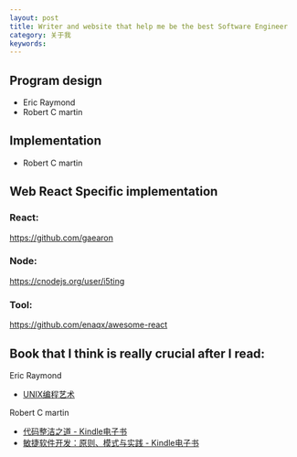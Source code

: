 ```yaml
---
layout: post
title: Writer and website that help me be the best Software Engineer
category: 关于我
keywords:
---
```




## Program design

* Eric Raymond
* Robert C martin

## Implementation
* Robert C martin

## Web React Specific implementation
### React: 
https://github.com/gaearon 

### Node:
https://cnodejs.org/user/i5ting

### Tool:
https://github.com/enaqx/awesome-react




## Book that I think is really  crucial after I read:
Eric Raymond
* [UNIX编程艺术](https://www.amazon.cn/s/ref=as_li_ss_tl?_encoding=UTF8&camp=536&creative=3132&field-keywords=The%20Art%20of%20Unix%20Programming&linkCode=ur2&rh=n%3A658390051%2Ck%3AThe%20Art%20of%20Unix%20Programming&tag=jeffchungchin-23&url=search-alias%3Dstripbooks)

Robert C martin
* [代码整洁之道 - Kindle电子书](https://amazon.cn/gp/product/B0031M9GHC/ref=as_li_tl?ie=UTF8&camp=536&creative=3200&creativeASIN=B0031M9GHC&linkCode=as2&tag=jeffchungchin-23&linkId=d215304f7121baac174b14d2e89a071e)
* [敏捷软件开发：原则、模式与实践 - Kindle电子书](https://amazon.cn/gp/product/B01HZFH1OA/ref=as_li_tl?ie=UTF8&camp=536&creative=3200&creativeASIN=B01HZFH1OA&linkCode=as2&tag=jeffchungchin-23&linkId=db99b1a1967a3c32287de8dc63cc2a56)
